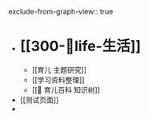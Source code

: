 exclude-from-graph-view:: true

- # [[300-🌈life-生活]]
	- [[育儿 主题研究]]
	- [[学习资料整理]]
	- [[🎋 育儿百科 知识树]]
- [[测试页面]]
-